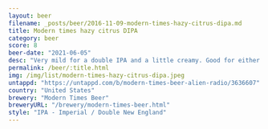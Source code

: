 ```yaml
---
layout: beer
filename: _posts/beer/2016-11-09-modern-times-hazy-citrus-dipa.md
title: Modern times hazy citrus DIPA
category: beer
score: 8
beer-date: "2021-06-05"
desc: "Very mild for a double IPA and a little creamy. Good for either smashing or sipping"
permalink: /beer/:title.html
img: /img/list/modern-times-hazy-citrus-dipa.jpeg
untappd: "https://untappd.com/b/modern-times-beer-alien-radio/3636607"
country: "United States"
brewery: "Modern Times Beer"
breweryURL: "/brewery/modern-times-beer.html"
style: "IPA - Imperial / Double New England"
---
```

